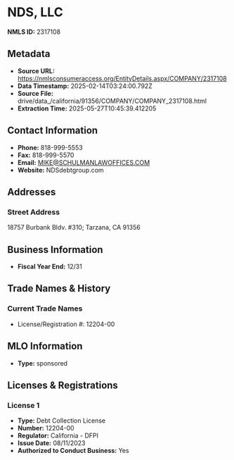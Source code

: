 # NDS, LLC

**NMLS ID:** 2317108

## Metadata
- **Source URL:** https://nmlsconsumeraccess.org/EntityDetails.aspx/COMPANY/2317108
- **Data Timestamp:** 2025-02-14T03:24:00.792Z
- **Source File:** drive/data_/california/91356/COMPANY/COMPANY_2317108.html
- **Extraction Time:** 2025-05-27T10:45:39.412205

## Contact Information
- **Phone:** 818-999-5553
- **Fax:** 818-999-5570
- **Email:** MIKE@SCHULMANLAWOFFICES.COM
- **Website:** NDSdebtgroup.com

## Addresses
### Street Address
18757 Burbank Bldv. #310; Tarzana, CA 91356

## Business Information
- **Fiscal Year End:** 12/31

## Trade Names & History
### Current Trade Names
- License/Registration #: 12204-00

## MLO Information
- **Type:** sponsored

## Licenses & Registrations

### License 1
- **Type:** Debt Collection License
- **Number:** 12204-00
- **Regulator:** California - DFPI
- **Issue Date:** 08/11/2023
- **Authorized to Conduct Business:** Yes
